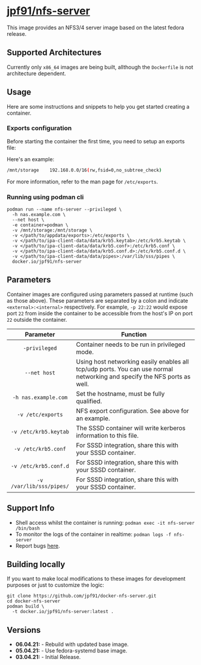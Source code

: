 # [jpf91/nfs-server](https://github.com/jpf91/docker-nfs-server)

This image provides an NFS3/4 server image based on the latest fedora release.

## Supported Architectures

Currently only `x86_64` images are being built, allthough the `Dockerfile` is not architecture dependent.

## Usage

Here are some instructions and snippets to help you get started creating a container.

### Exports configuration

Before starting the container the first time, you need to setup an exports file:

Here's an example:
```bash
/mnt/storage	192.168.0.0/16(rw,fsid=0,no_subtree_check)
```

For more information, refer to the man page for `/etc/exports`.


### Running using podman cli

```
podman run --name nfs-server --privileged \
  -h nas.example.com \
  --net host \
  -e container=podman \
  -v /mnt/storage:/mnt/storage \
  -v </path/to/appdata/exports>:/etc/exports \
  -v </path/to/ipa-client-data/data/krb5.keytab>:/etc/krb5.keytab \
  -v </path/to/ipa-client-data/data/krb5.conf>:/etc/krb5.conf \
  -v </path/to/ipa-client-data/data/krb5.conf.d>:/etc/krb5.conf.d \
  -v </path/to/ipa-client-data/data/pipes>:/var/lib/sss/pipes \
  docker.io/jpf91/nfs-server
```

## Parameters

Container images are configured using parameters passed at runtime (such as those above). These parameters are separated by a colon and indicate `<external>:<internal>` respectively. For example, `-p 22:22` would expose port `22` from inside the container to be accessible from the host's IP on port `22` outside the container.

| Parameter | Function |
| :----: | --- |
| `-privileged` | Container needs to be run in privileged mode. |
| `--net host` | Using host networking easily enables all tcp/udp ports. You can use normal networking and specify the NFS ports as well. |
| `-h nas.example.com` | Set the hostname, must be fully qualified. |
| `-v /etc/exports` | NFS export configuration. See above for an example. |
| `-v /etc/krb5.keytab` | The SSSD container will write kerberos information to this file. |
| `-v /etc/krb5.conf` | For SSSD integration, share this with your SSSD container. |
| `-v /etc/krb5.conf.d` | For SSSD integration, share this with your SSSD container. |
| `-v /var/lib/sss/pipes/` | For SSSD integration, share this with your SSSD container. |

## Support Info

* Shell access whilst the container is running: `podman exec -it nfs-server /bin/bash`
* To monitor the logs of the container in realtime: `podman logs -f nfs-server`
* Report bugs [here](https://github.com/jpf91/docker-nfs-server).

## Building locally

If you want to make local modifications to these images for development purposes or just to customize the logic:
```
git clone https://github.com/jpf91/docker-nfs-server.git
cd docker-nfs-server
podman build \
  -t docker.io/jpf91/nfs-server:latest .
```

## Versions

* **06.04.21:** - Rebuild with updated base image.
* **05.04.21:** - Use fedora-systemd base image.
* **03.04.21:** - Initial Release.

